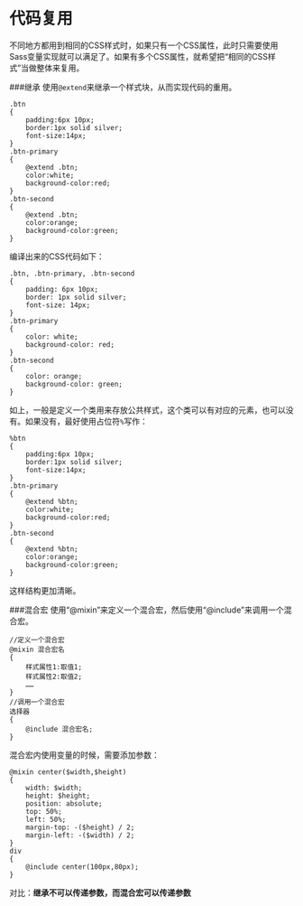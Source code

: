 代码复用
===================
不同地方都用到相同的CSS样式时，如果只有一个CSS属性，此时只需要使用Sass变量实现就可以满足了。如果有多个CSS属性，就希望把“相同的CSS样式”当做整体来复用。


###继承
使用`@extend`来继承一个样式块，从而实现代码的重用。

    .btn
    {
        padding:6px 10px;
        border:1px solid silver;
        font-size:14px;
    }
    .btn-primary
    {
        @extend .btn;
        color:white;
        background-color:red;
    }
    .btn-second
    {
        @extend .btn;
        color:orange;
        background-color:green;
    }
编译出来的CSS代码如下：

    .btn, .btn-primary, .btn-second
    {
        padding: 6px 10px;
        border: 1px solid silver;
        font-size: 14px;
    }
    .btn-primary 
    {
        color: white;
        background-color: red;
    }
    .btn-second 
    {
        color: orange;
        background-color: green;
    }
如上，一般是定义一个类用来存放公共样式，这个类可以有对应的元素，也可以没有。如果没有，最好使用占位符`%`写作：

    %btn
    {
        padding:6px 10px;
        border:1px solid silver;
        font-size:14px;
    }
    .btn-primary
    {
        @extend %btn;
        color:white;
        background-color:red;
    }
    .btn-second
    {
        @extend %btn;
        color:orange;
        background-color:green;
    }
这样结构更加清晰。

###混合宏
使用“@mixin”来定义一个混合宏，然后使用“@include”来调用一个混合宏。

    //定义一个混合宏
    @mixin 混合宏名
    {
        样式属性1:取值1;
        样式属性2:取值2;
        ……
    }
    //调用一个混合宏
    选择器
    {
        @include 混合宏名;
    }
混合宏内使用变量的时候，需要添加参数：

    @mixin center($width,$height)
    {
        width: $width;
        height: $height;
        position: absolute;
        top: 50%;
        left: 50%;
        margin-top: -($height) / 2;
        margin-left: -($width) / 2;
    }
    div
    {
        @include center(100px,80px);
    }

对比：**继承不可以传递参数，而混合宏可以传递参数**
